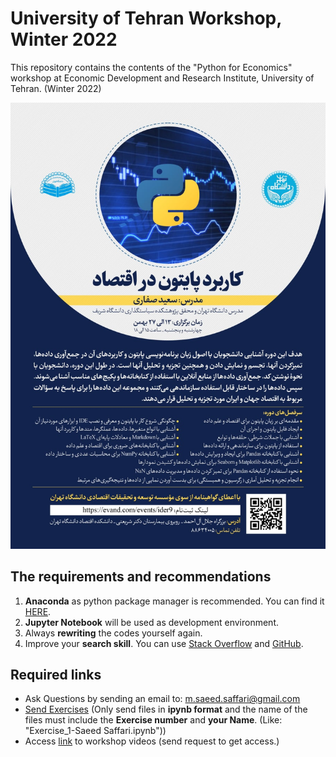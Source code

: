 # University of Tehran Workshop, Winter 2022
This repository contains the contents of the "Python for Economics" workshop at Economic Development and Research Institute, University of Tehran. (Winter 2022)

<img src = "https://github.com/saeed-saffari/Py-for-econ-workshop-win2022/blob/main/photo_2022-01-27%2016.41.12.jpeg?raw=true" width="550" >

## The requirements and recommendations

1. **Anaconda** as python package manager is recommended. You can find it [HERE](https://www.anaconda.com/products/individual).
2. **Jupyter Notebook** will be used as development environment.
3. Always **rewriting** the codes yourself again.
4. Improve your **search skill**. You can use [Stack Overflow](https://stackoverflow.com/) and [GitHub](https://github.com/).

## Required links
-  Ask Questions by sending an email to:  m.saeed.saffari@gmail.com
- [Send Exercises](https://docs.google.com/forms/d/e/1FAIpQLSfWzgx_x9chTzbObPIhWT-I_CMTvqsgn62TKqEqjWVZGW1pNQ/viewform?usp=sf_link) (Only send files in **ipynb format** and the name of the files must include the **Exercise number** and **your Name**. (Like: "Exercise_1-Saeed Saffari.ipynb"))
- Access [link](https://drive.google.com/drive/folders/1UGMyqdaz8usk2WA7B-rTAN7gg2616wWQ?usp=sharing) to workshop videos (send request to get access.) 
